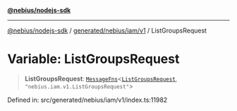 [**@nebius/nodejs-sdk**](../../../../../README.md)

***

[@nebius/nodejs-sdk](../../../../../README.md) / [generated/nebius/iam/v1](../README.md) / ListGroupsRequest

# Variable: ListGroupsRequest

> **ListGroupsRequest**: [`MessageFns`](../../../../../runtime/protos/core/interfaces/MessageFns.md)\<[`ListGroupsRequest`](../interfaces/ListGroupsRequest.md), `"nebius.iam.v1.ListGroupsRequest"`\>

Defined in: src/generated/nebius/iam/v1/index.ts:11982
